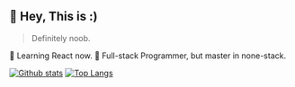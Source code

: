 ## 👋 Hey, This is :)
> Definitely noob.

📖 Learning React now.
🧱 Full-stack Programmer, but master in none-stack.

[![Github stats](https://github-readme-stats.vercel.app/api?username=n3wbeee&count_private=true&show_icons=true&include_all_commits=true)](https://github.com/n3wbeee/github-readme-stats)
[![Top Langs](https://github-readme-stats.vercel.app/api/top-langs/?username=n3wbeee)](https://github.com/n3wbeee)


<!---
Worcyka/Worcyka is a ✨ special ✨ repository because its `README.md` (this file) appears on your GitHub profile.
You can click the Preview link to take a look at your changes.
--->
